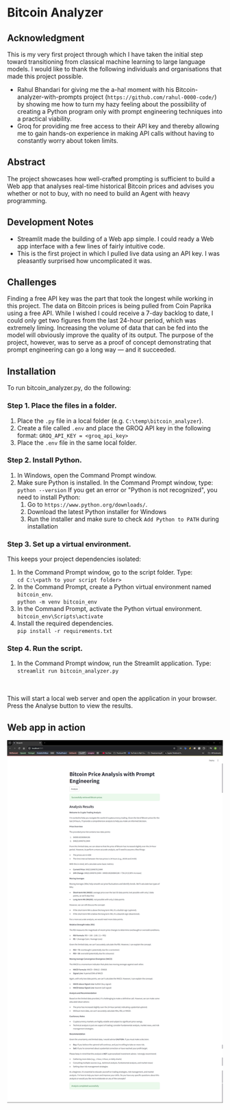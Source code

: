 # Bitcoin Analyzer

## Acknowledgment
This is my very first project through which I have taken the initial step toward transitioning from classical machine learning to large language models. I would like to thank the following individuals and organisations that made this project possible. 
* Rahul Bhandari for giving me the a-ha! moment with his Bitcoin-analyzer-with-prompts project (`https://github.com/rahul-0000-code/`) by showing me how to turn my hazy feeling about the possibility of creating a Python program only with prompt engineering techniques into a practical viability. 
* Groq for providing me free access to their API key and thereby allowing me to gain hands-on experience in making API calls without having to constantly worry about token limits.

## Abstract
The project showcases how well-crafted prompting is sufficient to build a Web app that analyses real-time historical Bitcoin prices and advises you whether or not to buy, with no need to build an Agent with heavy programming.

## Development Notes
* Streamlit made the building of a Web app simple. I could ready a Web app interface with a few lines of fairly intuitive code. 
* This is the first project in which I pulled live data using an API key. I was pleasantly surprised how uncomplicated it was. 

## Challenges
Finding a free API key was the part that took the longest while working in this project. The data on Bitcoin prices is being pulled from Coin Paprika using a free API. While I wished I could receive a 7-day backlog to date, I could only get two figures from the last 24-hour period, which was extremely liming. Increasing the volume of data that can be fed into the model will obviously improve the quality of its output. The purpose of the project, however, was to serve as a proof of concept demonstrating that prompt engineering can go a long way — and it succeeded.

## Installation
To run bitcoin_analyzer.py, do the following:

### Step 1. Place the files in a folder. 
1. Place the `.py` file in a local folder (e.g. `C:\temp\bitcoin_analyzer`).
2. Create a file called `.env` and place the GROQ API key in the following format:
	`GROQ_API_KEY = <groq_api_key>`
3. Place the `.env` file in the same local folder. 

### Step 2. Install Python. 
1. In Windows, open the Command Prompt window.
2. Make sure Python is installed. In the Command Prompt window, type:
	`python --version`
If you get an error or "Python is not recognized", you need to install Python:
	1. Go to `https://www.python.org/downloads/`.
	2. Download the latest Python installer for Windows
	3. Run the installer and make sure to check `Add Python to PATH` during installation

### Step 3. Set up a virtual environment. 
This keeps your project dependencies isolated:
1. In the Command Prompt window, go to the script folder. Type:<br>
	`cd C:\<path to your script folder>`
2. In the Command Prompt, create a Python virtual environment named `bitcoin_env`.<br>
	`python -m venv bitcoin_env`
3. In the Command Prompt, activate the Python virtual environment.<br>
	`bitcoin_env\Scripts\activate`
4. Install the required dependencies.<br>
  `pip install -r requirements.txt`

### Step 4. Run the script. 
1. In the Command Prompt window, run the Streamlit application. Type:<br>
	`streamlit run bitcoin_analyzer.py`
<br>
<br>
This will start a local web server and open the application in your browser. Press the Analyse button to view the results. 

## Web app in action
![Alt text for screen reader](https://github.com/renabracha/Bitcoin-analyzer-prompt-demo/blob/main/bitcoin_analyzer_UI.jpg?raw=true)